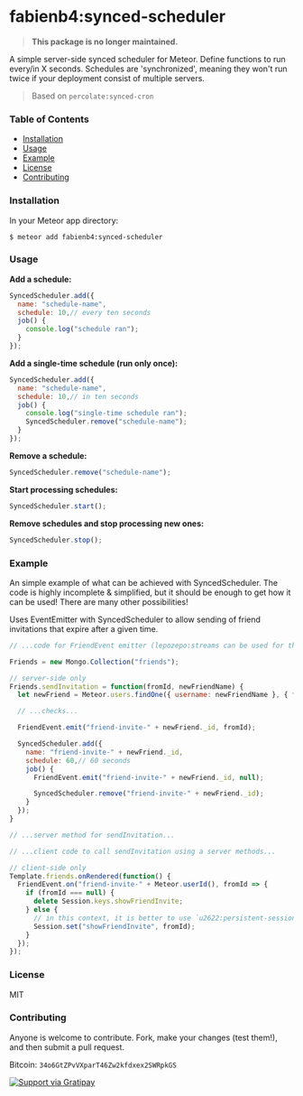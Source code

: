 # fabienb4:synced-scheduler

> **This package is no longer maintained.**

A simple server-side synced scheduler for Meteor. Define functions to run every/in X seconds. Schedules are 'synchronized', meaning they won't run twice if your deployment consist of multiple servers.

> Based on `percolate:synced-cron`

### Table of Contents

- [Installation](#installation)
- [Usage](#usage)
- [Example](#example)
- [License](#license)
- [Contributing](#contributing)

### Installation

In your Meteor app directory:

```
$ meteor add fabienb4:synced-scheduler
```

### Usage

**Add a schedule:**
```js
SyncedScheduler.add({
  name: "schedule-name",
  schedule: 10,// every ten seconds
  job() {
    console.log("schedule ran");
  }
});
```

**Add a single-time schedule (run only once):**
```js
SyncedScheduler.add({
  name: "schedule-name",
  schedule: 10,// in ten seconds
  job() {
    console.log("single-time schedule ran");
    SyncedScheduler.remove("schedule-name");
  }
});
```

**Remove a schedule:**
```js
SyncedScheduler.remove("schedule-name");
```

**Start processing schedules:**
```js
SyncedScheduler.start();
```

**Remove schedules and stop processing new ones:**
```js
SyncedScheduler.stop();
```

### Example

An simple example of what can be achieved with SyncedScheduler. The code is highly incomplete & simplified, but it should be enough to get how it can be used! There are many other possibilities!

Uses EventEmitter with SyncedScheduler to allow sending of friend invitations that expire after a given time.

```js
// ...code for FriendEvent emitter (lepozepo:streams can be used for that)...

Friends = new Mongo.Collection("friends");

// server-side only
Friends.sendInvitation = function(fromId, newFriendName) {
  let newFriend = Meteor.users.findOne({ username: newFriendName }, { fields: { _id: 1 } });

  // ...checks...

  FriendEvent.emit("friend-invite-" + newFriend._id, fromId);

  SyncedScheduler.add({
    name: "friend-invite-" + newFriend._id,
    schedule: 60,// 60 seconds
    job() {
      FriendEvent.emit("friend-invite-" + newFriend._id, null);

      SyncedScheduler.remove("friend-invite-" + newFriend._id);
    }
  });
}

// ...server method for sendInvitation...

// ...client code to call sendInvitation using a server methods...

// client-side only
Template.friends.onRendered(function() {
  FriendEvent.on("friend-invite-" + Meteor.userId(), fromId => {
    if (fromId === null) {
      delete Session.keys.showFriendInvite;
    } else {
      // in this context, it is better to use `u2622:persistent-session` here to avoid clearing of values on refresh
      Session.set("showFriendInvite", fromId);
    }
  });
});
```

### License

MIT

### Contributing

Anyone is welcome to contribute. Fork, make your changes (test them!), and then submit a pull request.

Bitcoin: `34o6GtZPvVXparT46Zw2kfdxex2SWRpkGS`

[![Support via Gratipay](https://cdn.rawgit.com/gratipay/gratipay-badge/2.3.0/dist/gratipay.svg)](https://gratipay.com/fabienb4/)
